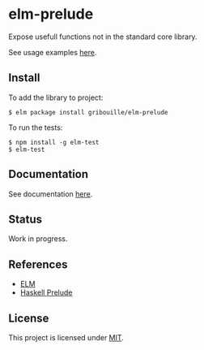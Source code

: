 # elm-prelude

Expose usefull functions not in the standard core library.

See usage examples [here](./tests/TestPrelude.elm).

## Install
To add the library to project:
```shell
$ elm package install gribouille/elm-prelude
```

To run the tests: 
```shell
$ npm install -g elm-test
$ elm-test
```

## Documentation

See documentation [here](http://package.elm-lang.org/packages/gribouille/elm-prelude/latest).


## Status
Work in progress.


## References

* [ELM](http://elm-lang.org/)
* [Haskell Prelude](https://hackage.haskell.org/package/base-4.10.0.0/docs/Prelude.html)

## License

This project is licensed under [MIT](./LICENSE).

